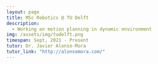 ```yaml
---
layout: page
title: MSc Robotics @ TU Delft
description:
  - Working on motion planning in dynamic environment
img: /assets/img/tudelft.png
timespan: Sept, 2021 - Present
tutor: Dr. Javier Alonso-Mora
tutor_link: "http://alonsomora.com/"
---
```

